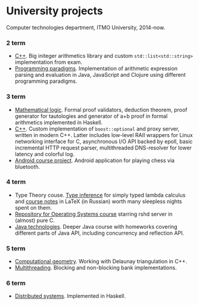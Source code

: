 # University projects
Computer technologies department, ITMO University, 2014-now.

### 2 term
- [C++](https://github.com/artemohanjanyan/university/tree/master/2_term/languages). Big initeger arithmetics library and custom `std::list<std::string>` implementation from exam.
- [Programming paradigms](https://github.com/artemohanjanyan/university/tree/master/2_term/paradigms). Implementation of arithmetic expression parsing and evaluation in Java, JavaScript and Clojure using different programming paradigms.

### 3 term
- [Mathematical logic](https://github.com/artemohanjanyan/university/tree/master/3_term/logic). Formal proof validators, deduction theorem, proof generator for tautologies and generator of a+b proof in formal arithmetics implemented in Haskell.
- [C++](https://github.com/artemohanjanyan/university/tree/master/3_term/languages). Custom implementation of `boost::optional` and proxy server, written in modern C++. Latter includes low-level RAII wrappers for Linux networking interface for C, asynchronous I/O API backed by epoll, basic incremental HTTP request parser, multithreaded DNS-resolver for lower latency and colorful log.
- [Android course project](https://github.com/artemohanjanyan/bluetooth-chess). Android application for playing chess via bluetooth.

### 4 term
- Type Theory couse. [Type inference](https://github.com/artemohanjanyan/university/tree/master/4_term/types/hw) for simply typed lambda calculus and [course notes](https://github.com/artemohanjanyan/tt-conspect) in LaTeX (in Russian) worth many sleepless nights spent on them.
- [Repository for Operating Systems course](https://github.com/artemohanjanyan/os) starring rshd server in (almost) pure C.
- [Java technologies](https://github.com/artemohanjanyan/university/tree/master/4_term/java). Deeper Java course with homeworks covering different parts of Java API, including concurrency and reflection API.

### 5 term
- [Computational geometry](https://github.com/artemohanjanyan/university/tree/distr/5_term/geom). Working with Delaunay triangulation in C++.
- [Multithreading](https://github.com/artemohanjanyan/university/tree/distr/5_term/geom). Blocking and non-blocking bank implementations.

### 6 term
- [Distributed systems](https://github.com/artemohanjanyan/university/tree/distr/6_term/distr). Implemented in Haskell.
